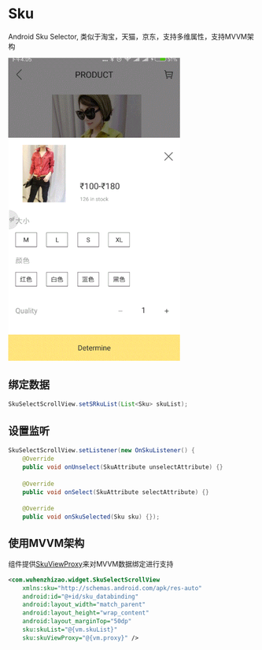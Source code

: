 # Sku
Android Sku Selector, 类似于淘宝，天猫，京东，支持多维属性，支持MVVM架构

<img src="screenshots/20170915_160521.gif" width = "350" />


绑定数据
-------

```java
SkuSelectScrollView.setSRkuList(List<Sku> skuList);
```


设置监听
-------

```java
SkuSelectScrollView.setListener(new OnSkuListener() {
    @Override
    public void onUnselect(SkuAttribute unselectAttribute) {}

    @Override
    public void onSelect(SkuAttribute selectAttribute) {}

    @Override
    public void onSkuSelected(Sku sku) {});
```

使用MVVM架构 
---------- 
  
组件提供[SkuViewProxy](library/src/main/java/com/wuhenzhizao/widget/SkuViewProxy.java)来对MVVM数据绑定进行支持  

```xml
<com.wuhenzhizao.widget.SkuSelectScrollView
    xmlns:sku="http://schemas.android.com/apk/res-auto"
    android:id="@+id/sku_databinding"
    android:layout_width="match_parent"
    android:layout_height="wrap_content"
    android:layout_marginTop="50dp"
    sku:skuList="@{vm.skuList}"
    sku:skuViewProxy="@{vm.proxy}" />
```